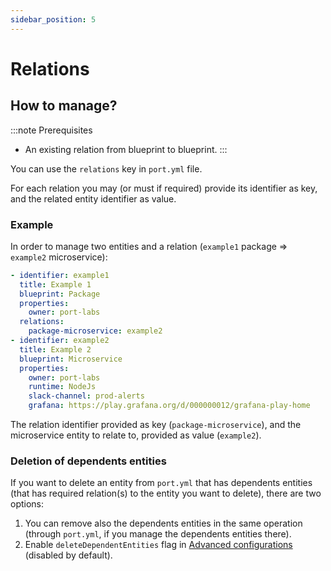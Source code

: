 ```yaml
---
sidebar_position: 5
---
```


# Relations

## How to manage?

:::note Prerequisites
- An existing relation from blueprint to blueprint.
:::

You can use the `relations` key in `port.yml` file. 

For each relation you may (or must if required) provide its identifier as key, and the related entity identifier as value.

### Example
In order to manage two entities and a relation (`example1` package => `example2` microservice):
```yaml showLineNumbers
- identifier: example1
  title: Example 1
  blueprint: Package
  properties: 
    owner: port-labs
  relations:
    package-microservice: example2
- identifier: example2
  title: Example 2
  blueprint: Microservice
  properties: 
    owner: port-labs
    runtime: NodeJs
    slack-channel: prod-alerts
    grafana: https://play.grafana.org/d/000000012/grafana-play-home
```
The relation identifier provided as key (`package-microservice`), and the microservice entity to relate to, provided as value (`example2`).

### Deletion of dependents entities

If you want to delete an entity from `port.yml` that has dependents entities (that has required relation(s) to the entity you want to delete), there are two options:
1. You can remove also the dependents entities in the same operation (through `port.yml`, if you manage the dependents entities there).
2. Enable `deleteDependentEntities` flag in [Advanced configurations](./advanced-configuration) (disabled by default).
